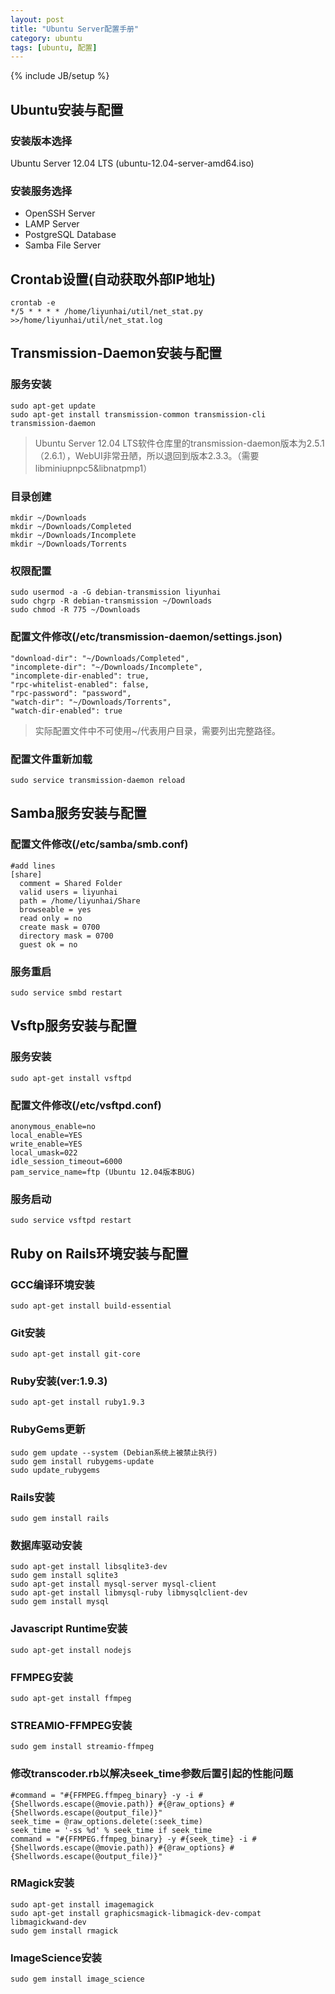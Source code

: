 ```yaml
---
layout: post
title: "Ubuntu Server配置手册"
category: ubuntu
tags: [ubuntu, 配置]
---
```

{% include JB/setup %}

## Ubuntu安装与配置

### 安装版本选择
Ubuntu Server 12.04 LTS (ubuntu-12.04-server-amd64.iso)

### 安装服务选择
* OpenSSH Server
* LAMP Server
* PostgreSQL Database
* Samba File Server

## Crontab设置(自动获取外部IP地址)
	crontab -e
	*/5 * * * * /home/liyunhai/util/net_stat.py >>/home/liyunhai/util/net_stat.log 

## Transmission-Daemon安装与配置

### 服务安装
	sudo apt-get update
	sudo apt-get install transmission-common transmission-cli transmission-daemon
> Ubuntu Server 12.04 LTS软件仓库里的transmission-daemon版本为2.5.1（2.6.1），WebUI非常丑陋，所以退回到版本2.3.3。（需要libminiupnpc5&libnatpmp1）

### 目录创建
	mkdir ~/Downloads
	mkdir ~/Downloads/Completed
	mkdir ~/Downloads/Incomplete
	mkdir ~/Downloads/Torrents

### 权限配置
	sudo usermod -a -G debian-transmission liyunhai
	sudo chgrp -R debian-transmission ~/Downloads
	sudo chmod -R 775 ~/Downloads

### 配置文件修改(/etc/transmission-daemon/settings.json)
	"download-dir": "~/Downloads/Completed",
	"incomplete-dir": "~/Downloads/Incomplete",
	"incomplete-dir-enabled": true, 
	"rpc-whitelist-enabled": false,
	"rpc-password": "password",
	"watch-dir": "~/Downloads/Torrents",
	"watch-dir-enabled": true
> 实际配置文件中不可使用~/代表用户目录，需要列出完整路径。

### 配置文件重新加载
	sudo service transmission-daemon reload

## Samba服务安装与配置

### 配置文件修改(/etc/samba/smb.conf)
	#add lines
	[share]
	  comment = Shared Folder
	  valid users = liyunhai
	  path = /home/liyunhai/Share
	  browseable = yes
	  read only = no
	  create mask = 0700
	  directory mask = 0700
	  guest ok = no

### 服务重启
	sudo service smbd restart

## Vsftp服务安装与配置

### 服务安装
	sudo apt-get install vsftpd

### 配置文件修改(/etc/vsftpd.conf)
	anonymous_enable=no
	local_enable=YES
	write_enable=YES
	local_umask=022
	idle_session_timeout=6000
	pam_service_name=ftp (Ubuntu 12.04版本BUG)

### 服务启动
	sudo service vsftpd restart

## Ruby on Rails环境安装与配置

### GCC编译环境安装
	sudo apt-get install build-essential

### Git安装
	sudo apt-get install git-core

### Ruby安装(ver:1.9.3)
	sudo apt-get install ruby1.9.3

### RubyGems更新
	sudo gem update --system (Debian系统上被禁止执行)
	sudo gem install rubygems-update
	sudo update_rubygems

### Rails安装
	sudo gem install rails

### 数据库驱动安装
	sudo apt-get install libsqlite3-dev
	sudo gem install sqlite3
	sudo apt-get install mysql-server mysql-client
	sudo apt-get install libmysql-ruby libmysqlclient-dev
	sudo gem install mysql

### Javascript Runtime安装
	sudo apt-get install nodejs

### FFMPEG安装
	sudo apt-get install ffmpeg

### STREAMIO-FFMPEG安装
	sudo gem install streamio-ffmpeg

### 修改transcoder.rb以解决seek_time参数后置引起的性能问题
	#command = "#{FFMPEG.ffmpeg_binary} -y -i #{Shellwords.escape(@movie.path)} #{@raw_options} #{Shellwords.escape(@output_file)}"
	seek_time = @raw_options.delete(:seek_time)
	seek_time = '-ss %d' % seek_time if seek_time
	command = "#{FFMPEG.ffmpeg_binary} -y #{seek_time} -i #{Shellwords.escape(@movie.path)} #{@raw_options} #{Shellwords.escape(@output_file)}" 
	

### RMagick安装
	sudo apt-get install imagemagick
	sudo apt-get install graphicsmagick-libmagick-dev-compat libmagickwand-dev
	sudo gem install rmagick


### ImageScience安装
	sudo gem install image_science


